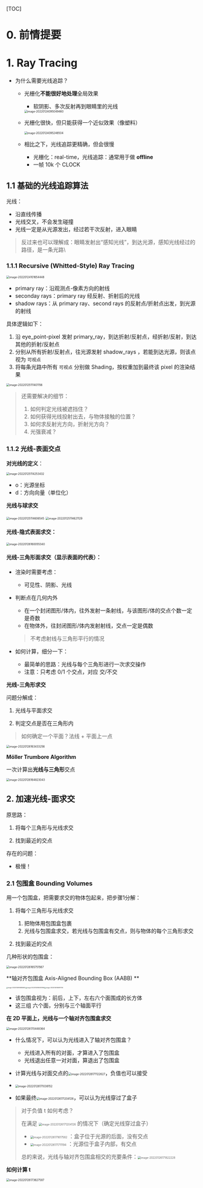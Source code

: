 [TOC]

# 0. 前情提要



# 1. Ray Tracing	

+ 为什么需要光线追踪？

  + 光栅化**不能很好地处理**全局效果

    + 软阴影、多次反射再到眼睛里的光线

    <img src="https://www.qiniu.cregskin.com/202201240950513.png" alt="image-20220124095049460" style="zoom:50%;" />

  + 光栅化很快，但只能获得一个近似效果（像塑料）

    <img src="https://www.qiniu.cregskin.com/202201240952534.png" alt="image-20220124095246504" style="zoom:50%;" />

  + 相比之下，光线追踪更精确，但会很慢

    + 光栅化：real-time，光线追踪：通常用于做 **offline**
    + 一帧 10k 个 CLOCK



## 1.1 基础的光线追踪算法

光线：

+ 沿直线传播
+ 光线交叉，不会发生碰撞
+ 光线一定是从光源发出，经过若干次反射，进入眼睛

> 反过来也可以理解成：眼睛发射出“感知光线”，到达光源，感知光线经过的路径，是一条光路\





### 1.1.1 Recursive (Whitted-Style) Ray Tracing

<img src="https://www.qiniu.cregskin.com/202201241016479.png" alt="image-20220124101654448" style="zoom:50%;" />

+ primary ray：沿观测点-像素方向的射线
+ seconday rays：primary ray 经反射、折射后的光线
+ shadow rays：从 primary ray、second rays 的反射点/折射点出发，到光源的射线

具体逻辑如下：

1. 沿 eye_point-pixel 发射 primary_ray，到达折射/反射点，经折射/反射，到达其他的折射/反射点
2. 分别从所有折射/反射点，往光源发射 shadow_rays ，若能到达光源，则该点视为 `可视点`
3. 将每条光路中所有 `可视点` 分别做 Shading，按权重加到最终该 pixel 的渲染结果

<img src="https://www.qiniu.cregskin.com/202201251114199.png" alt="image-20220125111401156" style="zoom:50%;" />



> 还需要解决的细节：
>
> 1. 如何判定光线被遮挡住？
> 2. 如何获得光线投射出去，与物体接触的位置？
> 3. 如何求反射光方向，折射光方向？
> 4. 光强衰减？





### 1.1.2 光线-表面交点

**对光线的定义**：

<img src="https://www.qiniu.cregskin.com/202201251142460.png" alt="image-20220125114253432" style="zoom:50%;" />

+ o：光源坐标
+ d：方向向量（单位化）



**光线与球求交**

<img src="https://www.qiniu.cregskin.com/202201251146574.png" alt="image-20220125114606545" style="zoom:50%;" />

<img src="https://www.qiniu.cregskin.com/202201251146160.png" alt="image-20220125114621129" style="zoom:50%;" />

#### 光线-隐式表面求交：

<img src="https://www.qiniu.cregskin.com/202201261600383.png" alt="image-20220126160055340" style="zoom:50%;" />

#### 光线-三角形面求交（显示表面的代表）：

+ 渲染时需要考虑：

  + 可见性、阴影、光线

+ 判断点在几何内外

  + 在一个封闭图形/体内，往外发射一条射线，与该图形/体的交点个数一定是奇数
  + 在物体外，往封闭图形/体内发射射线，交点一定是偶数

  > 不考虑射线与三角形平行的情况

+ 如何计算，细分一下：

  + 最简单的思路：光线与每个三角形进行一次求交操作
  + 注意：只考虑 0/1 个交点，对应 交/不交



**光线-三角形求交**

问题分解成：

1. 光线与平面求交

2. 判定交点是否在三角形内

> 如何确定一个平面？法线 + 平面上一点

<img src="https://www.qiniu.cregskin.com/202201261634285.png" alt="image-20220126163433256" style="zoom:50%;" />



**Möller Trumbore Algorithm**

一次计算出**光线与三角形**交点

<img src="https://www.qiniu.cregskin.com/202201261648075.png" alt="image-20220126164823043" style="zoom:50%;" />





## 2. 加速光线-面求交

原思路：

1. 将每个三角形与光线求交

2. 找到最近的交点

存在的问题：

+ 极慢！



### 2.1 包围盒 Bounding Volumes

用一个包围盒，把需要求交的物体包起来，把步骤1分解：

1. 将每个三角形与光线求交
   1. 把物体用包围盒包裹
   2. 光线与包围盒求交，若光线与包围盒有交点，则与物体的每个三角形求交

2. 找到最近的交点



几种形状的包围盒：

<img src="https://www.qiniu.cregskin.com/202201261657601.png" alt="image-20220126165751567" style="zoom:50%;" />

**轴对齐包围盒 Axis-Aligned Bounding Box (AABB) **

<img src="https://www.qiniu.cregskin.com/202201261658879.png" alt="image-20220126165855845" style="zoom:25%;" /><img src="https://www.qiniu.cregskin.com/202201261659692.png" alt="image-20220126165907660" style="zoom:25%;" /><img src="https://www.qiniu.cregskin.com/202201261659073.png" alt="image-20220126165917014" style="zoom:25%;" />

+ 该包围盒视为：前后，上下，左右六个面围成的长方体
+ 这三组 六个面，分别与三个轴面平行



**在 2D 平面上，光线与一个轴对齐包围盒求交**

<img src="https://www.qiniu.cregskin.com/202201261704395.png" alt="image-20220126170448364" style="zoom:50%;" />

+ 什么情况下，可以认为光线进入了轴对齐包围盒？
  + 光线进入所有的对面，才算进入了包围盒
  + 光线退出任意一对对面，算退出了包围盒

+ 计算光线与对面交点的<img src="https://www.qiniu.cregskin.com/202201261711662.png" alt="image-20220126171122627" style="zoom: 50%;" />，负值也可以接受
+ <img src="https://www.qiniu.cregskin.com/202201261710203.png" alt="image-20220126171038152" style="zoom:50%;" />

+ 如果最终<img src="https://www.qiniu.cregskin.com/202201261712161.png" alt="image-20220126171204126" style="zoom:50%;" />，可以认为光线穿过了盒子

> 对于负值 t 如何考虑？
>
> 在满足 <img src="https://www.qiniu.cregskin.com/202201261715864.png" alt="image-20220126171204126" style="zoom:50%;" /> 的情况下（确定光线穿过盒子）
>
> + <img src="https://www.qiniu.cregskin.com/202201261716611.png" alt="image-20220126171617582" style="zoom:50%;" /> ：盒子位于光源的后面，没有交点
> + <img src="https://www.qiniu.cregskin.com/202201261717226.png" alt="image-20220126171711194" style="zoom:50%;" /> ：光源位于盒子内部，有交点
>
> 总的来说，光线与轴对齐包围盒相交的充要条件：<img src="https://www.qiniu.cregskin.com/202201261718259.png" alt="image-20220126171822228" style="zoom:50%;" />





**如何计算 t**

<img src="https://www.qiniu.cregskin.com/202201261736628.png" alt="image-20220126173627587" style="zoom:50%;" />

























